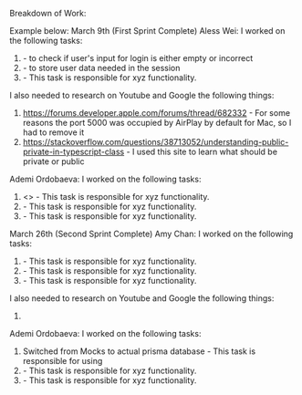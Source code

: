 Breakdown of Work:

Example below:
March 9th (First Sprint Complete)
Aless Wei:
I worked on the following tasks:

1. <implement formValidater> - to check if user's input for login is either empty or incorrect
2. <serializeUser and deserializeUser> - to store user data needed in the session
3. <deserializeUser> - This task is responsible for xyz functionality.

I also needed to research on Youtube and Google the following things:

1. https://forums.developer.apple.com/forums/thread/682332 - For some reasons the port 5000 was occupied by AirPlay by default for Mac, so I had to remove it
2. <https://stackoverflow.com/questions/38713052/understanding-public-private-in-typescript-class> - I used this site to learn what should be private or public

Ademi Ordobaeva:
I worked on the following tasks:

1. <> - This task is responsible for xyz functionality.
2. <Insert Some Task Here> - This task is responsible for xyz functionality.
3. <Insert Some Task Here> - This task is responsible for xyz functionality.

March 26th (Second Sprint Complete)
Amy Chan:
I worked on the following tasks:

1. <Insert Some Task Here> - This task is responsible for xyz functionality.
2. <Insert Some Task Here> - This task is responsible for xyz functionality.
3. <Insert Some Task Here> - This task is responsible for xyz functionality.

I also needed to research on Youtube and Google the following things:

1. <Insert Video or Link to thing you needed to research>

Ademi Ordobaeva:
I worked on the following tasks:

1. Switched from Mocks to actual prisma database - This task is responsible for using
2. <Insert Some Task Here> - This task is responsible for xyz functionality.
3. <Insert Some Task Here> - This task is responsible for xyz functionality.
